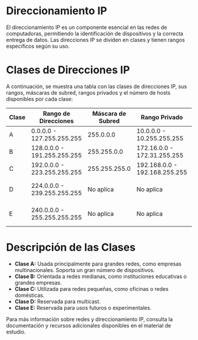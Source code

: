 # Direccionamiento IP

El direccionamiento IP es un componente esencial en las redes de computadoras,
permitiendo la identificación de dispositivos y la correcta entrega de datos. Las direcciones IP se dividen en clases y tienen rangos específicos según su uso.

# Clases de Direcciones IP

A continuación, se muestra una tabla con las clases de direcciones IP, sus rangos, máscaras de subred, rangos privados y el número de hosts disponibles por cada clase:

|Clase |Rango de Direcciones | Máscara de Subred | Rango Privado | Número de Hosts |
|------|---------------------|-------------------|---------------|-----------------|
| A |0.0.0.0 - 127.255.255.255| 255.0.0.0 | 10.0.0.0 - 10.255.255.255 | 16,777,214 |
| B | 128.0.0.0 - 191.255.255.255 | 255.255.0.0 | 172.16.0.0 - 172.31.255.255 | 65,534 |
| C | 192.0.0.0 - 223.255.255.255 | 255.255.255.0 | 192.168.0.0 - 192.168.255.255 | 254 |
| D | 224.0.0.0 - 239.255.255.255 | No aplica | No aplica | Multicast (No asignado) |
| E | 240.0.0.0 - 255.255.255.255 | No aplica | No aplica | Reservado (No asignado)

# Descripción de las Clases

* __Clase A:__ Usada principalmente para grandes redes, como empresas multinacionales. Soporta un gran número de dispositivos.
* __Clase B:__ Orientada a redes medianas, como instituciones educativas o grandes empresas.
* __Clase C:__ Utilizada para redes pequeñas, como oficinas o redes domésticas.
* __Clase D:__ Reservada para multicast.
* __Clase E:__ Reservada para usos futuros o experimentales.

Para más información sobre redes y direccionamiento IP, consulta la documentación y recursos adicionales disponibles en el material de estudio.